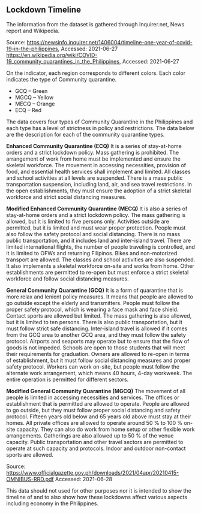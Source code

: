 ## Lockdown Timeline
The information from the dataset is gathered through Inquirer.net, News report and Wikipedia. 

Source: https://newsinfo.inquirer.net/1406004/timeline-one-year-of-covid-19-in-the-philippines, Accessed: 2021-06-27
https://en.wikipedia.org/wiki/COVID-19_community_quarantines_in_the_Philippines, Accessed: 2021-06-27 


On the indicator, each region corresponds to different colors. Each color indicates the type of Community quarantine.
- GCQ – Green 
- MGCQ – Yellow
- MECQ – Orange 
- ECQ – Red


The data covers four types of Community Quarantine in the Philippines and each type has a level of strictness in policy and restrictions. The data below are the description for each of the community quarantine types.

**Enhanced Community Quarantine (ECQ)**
	It is a series of stay-at-home orders and a strict lockdown policy. Mass gathering is prohibited. The arrangement of work from home must be implemented and ensure the skeletal workforce. The movement in accessing necessities, provision of food, and essential health services shall implement and limited. All classes and school activities at all levels are suspended. There is a mass public transportation suspension, including land, air, and sea travel restrictions. In the open establishments, they must ensure the adoption of a strict skeletal workforce and strict social distancing measures. 

**Modified Enhanced Community Quarantine (MECQ)** 
	It is also a series of stay-at-home orders and a strict lockdown policy. The mass gathering is allowed, but it is limited to five persons only. Activities outside are permitted, but it is limited and must wear proper protection. People must also follow the safety protocol and social distancing. There is no mass public transportation, and it includes land and inter-island travel. There are limited international flights, the number of people traveling is controlled, and it is limited to OFWs and returning Filipinos. Bikes and non-motorized transport are allowed. The classes and school activities are also suspended. It also implements a skeletal workforce on-site and works from home. Other establishments are permitted to re-open but must enforce a strict skeletal workforce and follow social distancing measures.

**General Community Quarantine (GCQ)**
	It is a form of quarantine that is more relax and lenient policy measures. It means that people are allowed to go outside except the elderly and transmitters. People must follow the proper safety protocol, which is wearing a face mask and face shield. Contact sports are allowed but limited. The mass gathering is also allowed, but it is limited to ten persons. There is also public transportation, but it must follow strict safe distancing. Inter-island travel is allowed if it comes from the GCQ area to another GCQ area, and they must follow the safety protocol. Airports and seaports may operate but to ensure that the flow of goods is not impeded. Schools are open to those students that will meet their requirements for graduation. Owners are allowed to re-open in terms of establishment, but it must follow social distancing measures and proper safety protocol. Workers can work on-site, but people must follow the alternate work arrangement, which means 40 hours, 4-day workweek. The entire operation is permitted for different sectors.

**Modified General Community Quarantine (MGCQ)**
	The movement of all people is limited in accessing necessities and services. The offices or establishment that is permitted are allowed to operate. People are allowed to go outside, but they must follow proper social distancing and safety protocol. Fifteen years old below and 65 years old above must stay at their homes. All private offices are allowed to operate around 50 % to 100 % on-site capacity. They can also do work from home setup or other flexible work arrangements. Gatherings are also allowed up to 50 % of the venue capacity. Public transportation and other travel sectors are permitted to operate at such capacity and protocols. Indoor and outdoor non-contact sports are allowed.

Source: https://www.officialgazette.gov.ph/downloads/2021/04apr/20210415-OMNIBUS-RRD.pdf
Accessed: 2021-06-28

This data should not used for other purposes nor it is intended to show the timeline of and to also show how these lockdowns affect various aspects including economy in the Philippines. 
